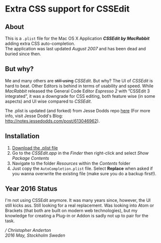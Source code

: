 # Extra CSS support for CSSEdit

## About
This is a `.plist` file for the Mac OS X Application ***CSSEdit by MacRabbit*** adding extra CSS auto-completion.   
The application was last updated  *August 2007* and has been dead and buried since then.

## But why?

Me and many others are <del>still using</del> *CSSEdit*. But why? The UI of *CSSEdit* is hard to beat. Other Editors is behind in terms of usability and speed. While *MacRabbit* released the General Code Editor *Espresso 2* with ”CSSEdit 3 integrated”,  it was a downgrade for CSS editing, both feature wise (in some aspects) and UI wise compared to *CSSEdit*. 

The .plist is updated (and forked) from Jesse Dodds repo [here](https://github.com/jessedodds/CSS3-auto-complete-properties-for-CSSEdit--plist-)
(For more info, visit Jesse Dodd's Blog: http://notes.jessedodds.com/post/613046962).

## Installation

1. [Download the .plist file](https://raw.githubusercontent.com/christopheranderton/CSS3-auto-complete-properties-for-CSSEdit--plist-/master/AutoCompletion.plist) 	
2. Go to the *CSSEdit.app* in the *Finder* then right-click and select *Show Package Contents*
3. Navigate to the folder *Resources* within the *Contents* folder 
4.  Just copy the `AutoCompletion.plist` file. Select **Replace** when asked if you wanna overwrite the existing file (make sure you do a backup first!).

## Year 2016 Status
I'm not using CSSEdit anymore. It was many years since, however, the UI still kicks ass. Still looking for a real replacement. Was looking into Atom or Brackets (that both are built on modern web technologies), but my knowledge for creating a Plug-in or Addon is sadly not up to pair for the task. 

*/ Christopher Anderton  
 2016 May, Stockholm Sweden*
